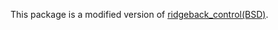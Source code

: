 This package is a modified version of [ridgeback_control(BSD)](https://github.com/ridgeback/ridgeback/tree/2c6a3865df8b4e9d154963815d67a024308fe83e).  


